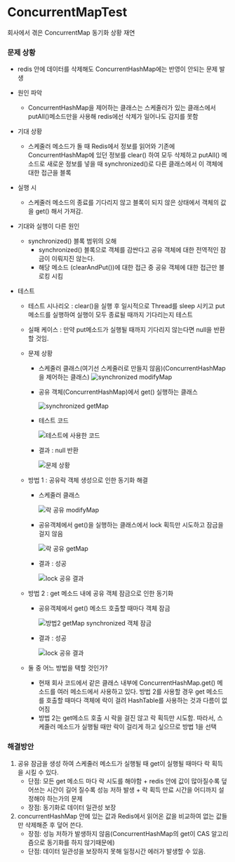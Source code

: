 # ConcurrentMapTest
회사에서 겪은 ConcurrentMap 동기화 상황 재연

### 문제 상황
+ redis 안에 데이터를 삭제해도 ConcurrentHashMap에는 반영이 안되는 문제 발생
+ 원인 파악
  + ConcurrentHashMap을 제어하는 클래스는 스케줄러가 있는 클래스에서 putAll()메소드만을 사용해 redis에선 삭제가 일어나도 감지를 못함
+ 기대 상황
  + 스케줄러 메소드가 돌 때 Redis에서 정보를 읽어와 기존에 ConcurrentHashMap에 있던 정보를 clear() 하여 모두 삭제하고 
putAll() 메소드로 새로운 정보를 넣을 때 synchronized()로 다른 클래스에서 이 객체에 대한 접근을 블록 
+ 실행 시
  + 스케줄러 메소드의 종료를 기다리지 않고 블록이 되지 않은 상태에서 객체의 값을 get() 해서 가져감.
+ 기대와 실행이 다른 원인
  + synchronized() 블록 범위의 오해
    + synchronized() 블록으로 객체를 감싼다고 공유 객체에 대한 전역적인 잠금이 이뤄지진 않는다.
    + 해당 메소드 (clearAndPut())에 대한 접근 중 공유 객체에 대한 접근만 블로킹 시킴

+ 테스트
  + 테스트 시나리오 : clear()을 실행 후 일시적으로 Thread를 sleep 시키고 put 메소드를 실행하여 실행이 모두 종료될 때까지 기다리는지 테스트
  + 실패 케이스 : 만약 put메소드가 실행될 때까지 기다리지 않는다면 null을 반환할 것임.
  + 문제 상황
    + 스케줄러 클래스(여기선 스케줄러로 만들지 않음)(ConcurrentHashMap을 제어하는 클래스)
      ![synchronized modifyMap](https://github.com/jwp345/ConcurrentMapTest/assets/35333297/5aeb81f4-f914-4127-8e50-ea0781f45c97)
    
    + 공유 객체(ConcurrentHashMap)에서 get() 실행하는 클래스
      
       ![synchronized getMap](https://github.com/jwp345/ConcurrentMapTest/assets/35333297/e431cbde-0977-4bbf-a8ae-9ae5278ab8d2)
    + 테스트 코드
   
      ![테스트에 사용한 코드](https://github.com/jwp345/ConcurrentMapTest/assets/35333297/b5962913-8288-4d8d-9bf2-d344d64475e7)

    + 결과 : null 반환
   
      ![문제 상황](https://github.com/jwp345/ConcurrentMapTest/assets/35333297/b3510a2b-22eb-4868-b414-5bd2e9750ad8)
      
  + 방법 1 : 공유락 객체 생성으로 인한 동기화 해결
    + 스케줄러 클래스
      
      ![락 공유 modifyMap](https://github.com/jwp345/ConcurrentMapTest/assets/35333297/555b4719-1ea5-440c-b40d-287d623151eb)

    + 공유객체에서 get()을 실행하는 클래스에서 lock 획득만 시도하고 잠금을 걸지 않음
   
      ![락 공유 getMap](https://github.com/jwp345/ConcurrentMapTest/assets/35333297/893edc4d-7ace-4662-8aa1-c971d0ab8247)

    + 결과 : 성공
   
      ![lock 공유 결과](https://github.com/jwp345/ConcurrentMapTest/assets/35333297/af4038f1-335a-41e5-b303-1cdca0d0bd81)

  + 방법 2 : get 메소드 내에 공유 객체 잠금으로 인한 동기화
    + 공유객체에서 get() 메소드 호출할 때마다 객체 잠금
      
      ![방법2 getMap synchronized 객체 잠금](https://github.com/jwp345/ConcurrentMapTest/assets/35333297/fe89b7f7-fe2e-4dda-87b2-92e8a4acba09)
    + 결과 : 성공
   
      ![lock 공유 결과](https://github.com/jwp345/ConcurrentMapTest/assets/35333297/af4038f1-335a-41e5-b303-1cdca0d0bd81)

  + 둘 중 어느 방법을 택할 것인가?
      + 현재 회사 코드에서 같은 클래스 내부에 ConcurrentHashMap.get() 메소드를 여러 메소드에서 사용하고 있다. 방법 2를 사용할 경우 get 메소드를 호출할 때마다 객체에 락이 걸려 HashTable를 사용하는 것과 다름이 없어짐
      + 방법 2는 get메소드 호출 시 락을 걸진 않고 락 획득만 시도함. 따라서, 스케줄러 메소드가 실행될 때만 락이 걸리게 하고 싶으므로 방법 1을 선택

### 해결방안
1. 공유 잠금을 생성 하여 스케줄러 메소드가 실행될 때 get이 실행될 때마다 락 획득을 시킬 수 있다.
   + 단점: 모든 get 메소드 마다 락 시도를 해야함 + redis 안에 값이 많아질수록 덮어쓰는 시간이 길어 질수록 성능 저하 발생 + 락 획득 만료 시간을 어디까지 설정해야 하는가의 문제
   + 장점: 동기화로 데이터 일관성 보장
2. concurrentHashMap 안에 있는 값과 Redis에서 읽어온 값을 비교하여 없는 값들만 삭제해준 후 덮어 쓴다.
   + 장점: 성능 저하가 발생하지 않음(ConcurrentHashMap의 get이 CAS 알고리즘으로 동기화를 하지 않기때문에)
   + 단점: 데이터 일관성을 보장하지 못해 일정시간 에러가 발생할 수 있음.

